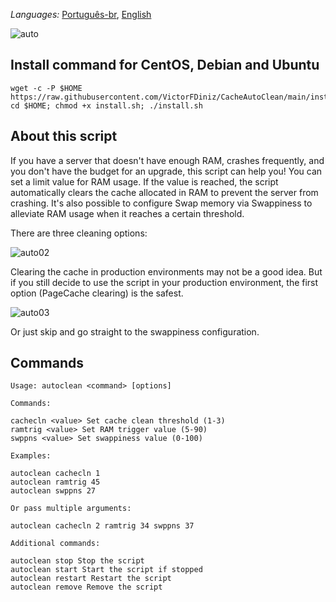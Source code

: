 _Languages:_ <a href="https://github.com/VictorFDiniz/CacheAutoClean/blob/main/README.pt-br.md">Português-br<a/>, <a href="https://github.com/VictorFDiniz/CacheAutoClean/edit/main/README.md">English</a>

![auto](https://user-images.githubusercontent.com/86570043/132133920-1b91914e-0043-4f92-950f-e66faf8482a0.png)

## Install command for CentOS, Debian and Ubuntu
```
wget -c -P $HOME https://raw.githubusercontent.com/VictorFDiniz/CacheAutoClean/main/install.sh; cd $HOME; chmod +x install.sh; ./install.sh
```

## About this script
If you have a server that doesn't have enough RAM, crashes frequently, and you don't have the budget for an upgrade, this script can help you! You can set a limit value for RAM usage. If the value is reached, the script automatically clears the cache allocated in RAM to prevent the server from crashing. It's also possible to configure Swap memory via Swappiness to alleviate RAM usage when it reaches a certain threshold.

There are three cleaning options:
  
![auto02](https://user-images.githubusercontent.com/86570043/132132958-05897109-85ff-4191-9cd1-d4bbf168d426.png)
  
Clearing the cache in production environments may not be a good idea. But if you still decide to use the script in your production environment, the first option (PageCache clearing) is the safest.
  
![auto03](https://user-images.githubusercontent.com/86570043/132133554-a61fd8bc-aac6-4696-a680-daa6dc4c65d5.png)

Or just skip and go straight to the swappiness configuration.

## Commands
```
Usage: autoclean <command> [options]

Commands:

cachecln <value> Set cache clean threshold (1-3)
ramtrig <value> Set RAM trigger value (5-90)
swppns <value> Set swappiness value (0-100)

Examples:

autoclean cachecln 1
autoclean ramtrig 45
autoclean swppns 27

Or pass multiple arguments:

autoclean cachecln 2 ramtrig 34 swppns 37

Additional commands:

autoclean stop Stop the script
autoclean start Start the script if stopped
autoclean restart Restart the script
autoclean remove Remove the script
```
